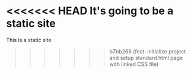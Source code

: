 <<<<<<< HEAD
It's going to be a static site
=======
This is a static site
>>>>>>> b7bb266 (feat: initialize project and setup standard html page with linked CSS file)
